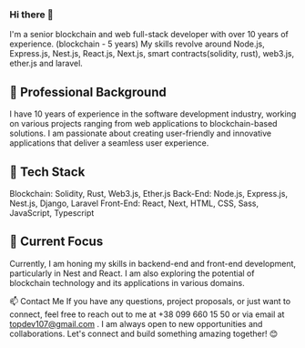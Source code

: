 ### Hi there 👋
I'm a senior blockchain and web full-stack developer with over 10 years of experience. (blockchain - 5 years)
My skills revolve around Node.js, Express.js, Nest.js, React.js, Next.js, smart contracts(solidity, rust), web3.js, ether.js and laravel.

## 💼 Professional Background
I have 10 years of experience in the software development industry, working on various projects ranging from web applications to blockchain-based solutions. I am passionate about creating user-friendly and innovative applications that deliver a seamless user experience.

## 🔧 Tech Stack
Blockchain: Solidity, Rust, Web3.js, Ether.js
Back-End: Node.js, Express.js, Nest.js, Django, Laravel
Front-End: React, Next, HTML, CSS, Sass, JavaScript, Typescript

## 🌱 Current Focus
Currently, I am honing my skills in backend-end and front-end development, particularly in Nest and React. I am also exploring the potential of blockchain technology and its applications in various domains.

📫 Contact Me
If you have any questions, project proposals, or just want to connect, feel free to reach out to me at +38 099 660 15 50 or via email at topdev107@gmail.com . I am always open to new opportunities and collaborations. Let's connect and build something amazing together! 😊

<!--
**topdev107/topdev107** is a ✨ _special_ ✨ repository because its `README.md` (this file) appears on your GitHub profile.

Here are some ideas to get you started:

- 🔭 I’m currently working on ...
- 🌱 I’m currently learning ...
- 👯 I’m looking to collaborate on ...
- 🤔 I’m looking for help with ...
- 💬 Ask me about ...
- 📫 How to reach me: ...
- 😄 Pronouns: ...
- ⚡ Fun fact: ...
-->
